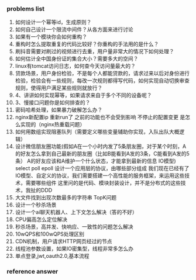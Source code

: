 ### problems list
1. 如何设计一个幂等id，生成原则？
2. 如何自己设计一个限流中间件？从各方面来进行讨论
3. 如果有一个模块你会如何重构？
4. 重构时怎么提取重复的代码比较好？你重构的手法用的是什么？
5. 刷抖音需要对刷过的视频进行去重，用户量非常大的情况下如何处理？
6. 如何估计全中国身份证的集合大小？需要多大的空间？
7. linux有tomcat访问日志，如何查今天访问量最大的？
8. 贷款场景，用户身份检验，不是每个人都能贷款的，请求过来以后对身份进行检验，检验会有一些规则，每改一次规则都得写代码，如何实现自动切换审查规则，使得用户满足某些规则就放行？
9. 4、讲讲如何实现幂等，如果请求来自于多个不同的设备呢？
10. 3、慢接口问题你是如何排查的？
11. 密码哈希处理，如果暴力破解怎么办？
12. nginx新配置ip 重新run了 之前的功能也不会受到影响 不停止的配置变更 是怎么实现的（nginx热重载问题）
13. 如何用数组实现阻塞队列（需要定义哪些变量辅助你实现，入队出队大概逻辑）
14. 设计微信朋友圈功能(假如A在一个小时内发了5条朋友圈，对于某个时刻，A的好友怎么拿到自己最新的朋友圈（比如B能看到A发的3条，C能看到A发的5条）
    A的好友应该和A维护一个什么状态，才能拿到最新的信息
    IO模型)
    select poll epoll
    设计一个应用层的协议，由哪些部分组成
    我们现在已经有了IO模型、自定义的协议，我们需要搭建一个高性能的服务框架，来运用这些技术，需要哪些组件
    这里问的是代码、模块封装设计，并不是分布式的这些技术，我扯的DDD
15. 大文件找到出现次数最多的字符串 TopK问题
16. 设计一个秒杀场景
17. 设计一个ai聊天机器人、上下文怎么解决（答的不好）
18. CPU偏高怎么定位解决
19. 秒杀场景，高并发、快响应、一致性的问题怎么解决
20. 10wQPS和100wQPS处理区别
21. CDN机制，用户请求HTTP网页经过的节点
22. 线程池参数设置，如果IO密集型，线程非常多怎么办
23. 单点登录,jwt,oauth2.0,基本流程


















### reference answer


